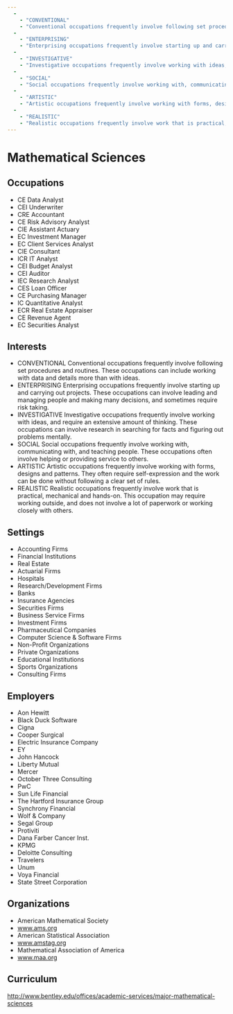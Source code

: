 ```yaml
---
  - 
    - "CONVENTIONAL"
    - "Conventional occupations frequently involve following set procedures and routines. These occupations can include working with data and details more than with ideas."
  - 
    - "ENTERPRISING"
    - "Enterprising occupations frequently involve starting up and carrying out projects. These occupations can involve leading and managing people and making many decisions, and sometimes require risk taking."
  - 
    - "INVESTIGATIVE"
    - "Investigative occupations frequently involve working with ideas, and require an extensive amount of thinking. These occupations can involve research in searching for facts and figuring out problems mentally."
  - 
    - "SOCIAL"
    - "Social occupations frequently involve working with, communicating with, and teaching people. These occupations often involve helping or providing service to others."
  - 
    - "ARTISTIC"
    - "Artistic occupations frequently involve working with forms, designs and patterns. They often require self-expression and the work can be done without following a clear set of rules."
  - 
    - "REALISTIC"
    - "Realistic occupations frequently involve work that is practical, mechanical and hands-on. This occupation may require working outside, and does not involve a lot of paperwork or working closely with others."
---
```

# Mathematical Sciences

## Occupations


 - CE
    Data Analyst
 - CEI
    Underwriter
 - CRE
    Accountant
 - CE
    Risk Advisory Analyst
 - CIE
    Assistant Actuary
 - EC
    Investment Manager
 - EC
    Client Services Analyst
 - CIE
    Consultant
 - ICR
    IT Analyst
 - CEI
    Budget Analyst
 - CEI
    Auditor
 - IEC
    Research Analyst
 - CES
    Loan Officer
 - CE
    Purchasing Manager
 - IC
    Quantitative Analyst
 - ECR
    Real Estate Appraiser
 - CE
    Revenue Agent
 - EC
    Securities Analyst

## Interests


 - CONVENTIONAL
    Conventional occupations frequently involve following set procedures and routines. These occupations can include working with data and details more than with ideas.
 - ENTERPRISING
    Enterprising occupations frequently involve starting up and carrying out projects. These occupations can involve leading and managing people and making many decisions, and sometimes require risk taking.
 - INVESTIGATIVE
    Investigative occupations frequently involve working with ideas, and require an extensive amount of thinking. These occupations can involve research in searching for facts and figuring out problems mentally.
 - SOCIAL
    Social occupations frequently involve working with, communicating with, and teaching people. These occupations often involve helping or providing service to others.
 - ARTISTIC
    Artistic occupations frequently involve working with forms, designs and patterns. They often require self-expression and the work can be done without following a clear set of rules.
 - REALISTIC
    Realistic occupations frequently involve work that is practical, mechanical and hands-on. This occupation may require working outside, and does not involve a lot of paperwork or working closely with others.

## Settings


 - Accounting Firms
 - Financial Institutions
 - Real Estate
 - Actuarial Firms
 - Hospitals
 - Research/Development Firms
 - Banks
 - Insurance Agencies
 - Securities Firms
 - Business Service Firms
 - Investment Firms
 - Pharmaceutical Companies
 - Computer Science & Software Firms
 - Non-Profit Organizations
 - Private Organizations
 - Educational Institutions
 - Sports Organizations
 - Consulting Firms

## Employers


 - Aon Hewitt
 - Black Duck Software
 - Cigna
 - Cooper Surgical
 - Electric Insurance Company
 - EY
 - John Hancock
 - Liberty Mutual
 - Mercer
 - October Three Consulting
 - PwC
 - Sun Life Financial
 - The Hartford Insurance Group
 - Synchrony Financial
 - Wolf & Company
 - Segal Group
 - Protiviti
 - Dana Farber Cancer Inst.
 - KPMG
 - Deloitte Consulting
 - Travelers
 - Unum
 - Voya Financial
 - State Street Corporation

## Organizations


 - American Mathematical Society
 - www.ams.org
 - American Statistical Association
 - www.amstag.org
 - Mathematical Association of America
 - www.maa.org

## Curriculum


http://www.bentley.edu/offices/academic-services/major-mathematical-sciences
